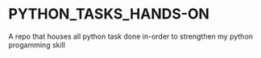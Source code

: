 # PYTHON_TASKS_HANDS-ON
A repo that houses all python task done in-order to strengthen my python progamming skill
